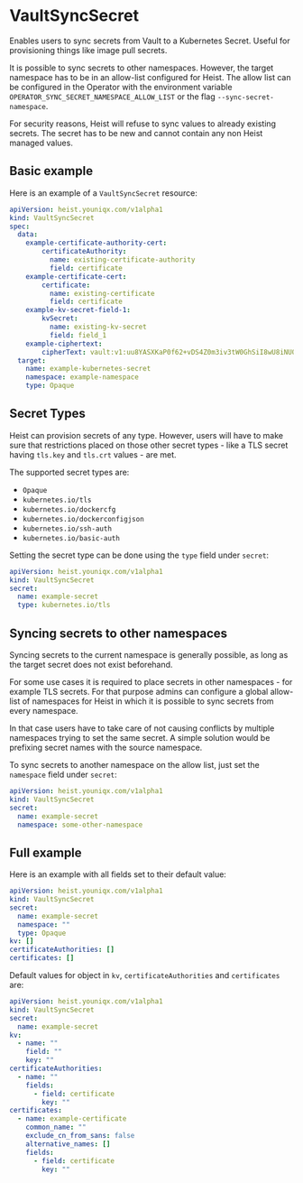 # VaultSyncSecret

Enables users to sync secrets from Vault to a Kubernetes Secret. Useful for
provisioning things like image pull secrets.

It is possible to sync secrets to other namespaces. However, the target
namespace has to be in an allow-list configured for Heist. The allow list can
be configured in the Operator with the environment variable
`OPERATOR_SYNC_SECRET_NAMESPACE_ALLOW_LIST` or the flag
`--sync-secret-namespace`.

For security reasons, Heist will refuse to sync values to already existing
secrets. The secret has to be new and cannot contain any non Heist managed
values.

## Basic example

Here is an example of a `VaultSyncSecret` resource:

```yaml
apiVersion: heist.youniqx.com/v1alpha1
kind: VaultSyncSecret
spec:
  data:
    example-certificate-authority-cert:
        certificateAuthority:
          name: existing-certificate-authority
          field: certificate
    example-certificate-cert:
        certificate:
          name: existing-certificate
          field: certificate
    example-kv-secret-field-1:
        kvSecret:
          name: existing-kv-secret
          field: field_1
    example-ciphertext:
        cipherText: vault:v1:uu8YASXKaP0f62+vDS4Z0m3iv3tW0GhSiI8wU8iNU0A=
  target:
    name: example-kubernetes-secret
    namespace: example-namespace
    type: Opaque
```

## Secret Types

Heist can provision secrets of any type. However, users will have to make sure
that restrictions placed on those other secret types - like a TLS secret having
`tls.key` and `tls.crt` values - are met.

The supported secret types are:

- `Opaque`
- `kubernetes.io/tls`
- `kubernetes.io/dockercfg`
- `kubernetes.io/dockerconfigjson`
- `kubernetes.io/ssh-auth`
- `kubernetes.io/basic-auth`

Setting the secret type can be done using the `type` field under `secret`:

```yaml
apiVersion: heist.youniqx.com/v1alpha1
kind: VaultSyncSecret
secret:
  name: example-secret
  type: kubernetes.io/tls
```

## Syncing secrets to other namespaces

Syncing secrets to the current namespace is generally possible, as long as the
target secret does not exist beforehand.

For some use cases it is required to place secrets in other namespaces - for
example TLS secrets. For that purpose admins can configure a global allow-list
of namespaces for Heist in which it is possible to sync secrets from every
namespace.

In that case users have to take care of not causing conflicts by multiple
namespaces trying to set the same secret. A simple solution would be prefixing
secret names with the source namespace.

To sync secrets to another namespace on the allow list, just set the `namespace`
field under `secret`:

```yaml
apiVersion: heist.youniqx.com/v1alpha1
kind: VaultSyncSecret
secret:
  name: example-secret
  namespace: some-other-namespace
```

## Full example

Here is an example with all fields set to their default value:

```yaml
apiVersion: heist.youniqx.com/v1alpha1
kind: VaultSyncSecret
secret:
  name: example-secret
  namespace: ""
  type: Opaque
kv: []
certificateAuthorities: []
certificates: []
```

Default values for object in `kv`, `certificateAuthorities` and `certificates`
are:

```yaml
apiVersion: heist.youniqx.com/v1alpha1
kind: VaultSyncSecret
secret:
  name: example-secret
kv:
  - name: ""
    field: ""
    key: ""
certificateAuthorities:
  - name: ""
    fields:
      - field: certificate
        key: ""
certificates:
  - name: example-certificate
    common_name: ""
    exclude_cn_from_sans: false
    alternative_names: []
    fields:
      - field: certificate
        key: ""
```
